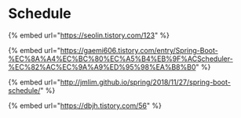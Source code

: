# Schedule

{% embed url="https://seolin.tistory.com/123" %}

{% embed url="https://gaemi606.tistory.com/entry/Spring-Boot-%EC%8A%A4%EC%BC%80%EC%A5%B4%EB%9F%ACScheduler-%EC%82%AC%EC%9A%A9%ED%95%98%EA%B8%B0" %}

{% embed url="http://jmlim.github.io/spring/2018/11/27/spring-boot-schedule/" %}

{% embed url="https://dbjh.tistory.com/56" %}



